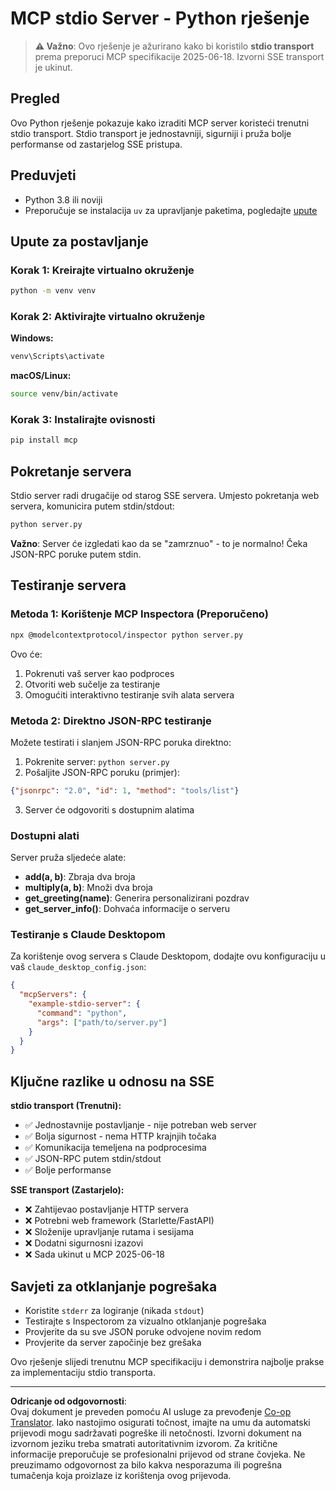 <!--
CO_OP_TRANSLATOR_METADATA:
{
  "original_hash": "68cd055621b3370948a5a1dff7bedc9a",
  "translation_date": "2025-08-26T20:37:22+00:00",
  "source_file": "03-GettingStarted/05-stdio-server/solution/python/README.md",
  "language_code": "hr"
}
-->
# MCP stdio Server - Python rješenje

> **⚠️ Važno**: Ovo rješenje je ažurirano kako bi koristilo **stdio transport** prema preporuci MCP specifikacije 2025-06-18. Izvorni SSE transport je ukinut.

## Pregled

Ovo Python rješenje pokazuje kako izraditi MCP server koristeći trenutni stdio transport. Stdio transport je jednostavniji, sigurniji i pruža bolje performanse od zastarjelog SSE pristupa.

## Preduvjeti

- Python 3.8 ili noviji
- Preporučuje se instalacija `uv` za upravljanje paketima, pogledajte [upute](https://docs.astral.sh/uv/#highlights)

## Upute za postavljanje

### Korak 1: Kreirajte virtualno okruženje

```bash
python -m venv venv
```

### Korak 2: Aktivirajte virtualno okruženje

**Windows:**
```bash
venv\Scripts\activate
```

**macOS/Linux:**
```bash
source venv/bin/activate
```

### Korak 3: Instalirajte ovisnosti

```bash
pip install mcp
```

## Pokretanje servera

Stdio server radi drugačije od starog SSE servera. Umjesto pokretanja web servera, komunicira putem stdin/stdout:

```bash
python server.py
```

**Važno**: Server će izgledati kao da se "zamrznuo" - to je normalno! Čeka JSON-RPC poruke putem stdin.

## Testiranje servera

### Metoda 1: Korištenje MCP Inspectora (Preporučeno)

```bash
npx @modelcontextprotocol/inspector python server.py
```

Ovo će:
1. Pokrenuti vaš server kao podproces
2. Otvoriti web sučelje za testiranje
3. Omogućiti interaktivno testiranje svih alata servera

### Metoda 2: Direktno JSON-RPC testiranje

Možete testirati i slanjem JSON-RPC poruka direktno:

1. Pokrenite server: `python server.py`
2. Pošaljite JSON-RPC poruku (primjer):

```json
{"jsonrpc": "2.0", "id": 1, "method": "tools/list"}
```

3. Server će odgovoriti s dostupnim alatima

### Dostupni alati

Server pruža sljedeće alate:

- **add(a, b)**: Zbraja dva broja
- **multiply(a, b)**: Množi dva broja  
- **get_greeting(name)**: Generira personalizirani pozdrav
- **get_server_info()**: Dohvaća informacije o serveru

### Testiranje s Claude Desktopom

Za korištenje ovog servera s Claude Desktopom, dodajte ovu konfiguraciju u vaš `claude_desktop_config.json`:

```json
{
  "mcpServers": {
    "example-stdio-server": {
      "command": "python",
      "args": ["path/to/server.py"]
    }
  }
}
```

## Ključne razlike u odnosu na SSE

**stdio transport (Trenutni):**
- ✅ Jednostavnije postavljanje - nije potreban web server
- ✅ Bolja sigurnost - nema HTTP krajnjih točaka
- ✅ Komunikacija temeljena na podprocesima
- ✅ JSON-RPC putem stdin/stdout
- ✅ Bolje performanse

**SSE transport (Zastarjelo):**
- ❌ Zahtijevao postavljanje HTTP servera
- ❌ Potrebni web framework (Starlette/FastAPI)
- ❌ Složenije upravljanje rutama i sesijama
- ❌ Dodatni sigurnosni izazovi
- ❌ Sada ukinut u MCP 2025-06-18

## Savjeti za otklanjanje pogrešaka

- Koristite `stderr` za logiranje (nikada `stdout`)
- Testirajte s Inspectorom za vizualno otklanjanje pogrešaka
- Provjerite da su sve JSON poruke odvojene novim redom
- Provjerite da server započinje bez grešaka

Ovo rješenje slijedi trenutnu MCP specifikaciju i demonstrira najbolje prakse za implementaciju stdio transporta.

---

**Odricanje od odgovornosti**:  
Ovaj dokument je preveden pomoću AI usluge za prevođenje [Co-op Translator](https://github.com/Azure/co-op-translator). Iako nastojimo osigurati točnost, imajte na umu da automatski prijevodi mogu sadržavati pogreške ili netočnosti. Izvorni dokument na izvornom jeziku treba smatrati autoritativnim izvorom. Za kritične informacije preporučuje se profesionalni prijevod od strane čovjeka. Ne preuzimamo odgovornost za bilo kakva nesporazuma ili pogrešna tumačenja koja proizlaze iz korištenja ovog prijevoda.